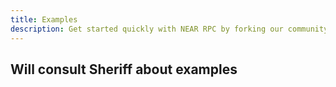 ```yaml
---
title: Examples
description: Get started quickly with NEAR RPC by forking our community examples
---
```


## Will consult Sheriff about examples
